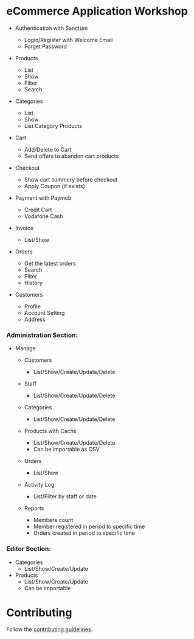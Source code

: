 # eCommerce Application Workshop

- Authentication with Sanctum
  - Login/Register with Welcome Email
  - Forget Password

- Products
  - List
  - Show
  - Filter
  - Search
  
- Categories
  - List
  - Show
  - List Category Products

- Cart
  - Add/Delete to Cart
  - Send offers to abandon cart products

- Checkout
  - Show cart summery before checkout
  - Apply Coupon (if exists)

- Payment with Paymob 
    - Credit Cart
    - Vodafone Cash

- Invoice
  - List/Show 

- Orders
    - Get the latest orders
    - Search
    - Filter
    - History

- Customers
  - Profile
  - Account Setting
  - Address

### Administration Section: 

- Manage 
  - Customers
    - List/Show/Create/Update/Delete
  
  - Staff
    - List/Show/Create/Update/Delete
  
  - Categories
    - List/Show/Create/Update/Delete
  
  - Products with Cache
    - List/Show/Create/Update/Delete
    - Can be importable as CSV
  
  - Orders
      - List/Show
  
  - Activity Log
    - List/Filter by staff or date
  
  - Reports
    - Members count
    - Member registered in period to specific time
    - Orders created in period to specific time
  
### Editor Section: 
  
- Categories
  - List/Show/Create/Update
- Products
  - List/Show/Create/Update
  - Can be importable

# Contributing

Follow the [contributing guidelines](CONTRIBUTING.md).
